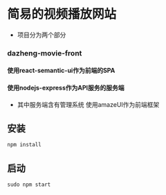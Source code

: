 # 简易的视频播放网站
* 项目分为两个部分
###  dazheng-movie-front 
#### 使用react-semantic-ui作为前端的SPA
#### 使用nodejs-express作为API服务的服务端
* 其中服务端含有管理系统 使用amazeUI作为前端框架


## 安装
```javascript
npm install
```
## 启动
```javascript
sudo npm start
```



